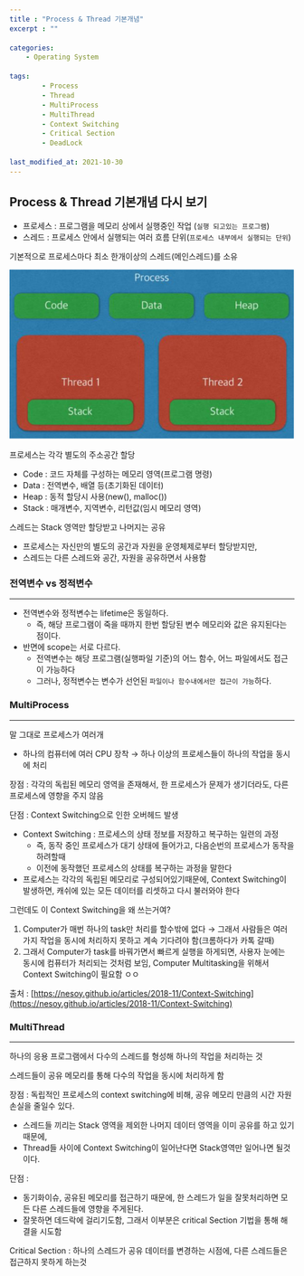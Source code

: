 ```yaml
---
title : "Process & Thread 기본개념"
excerpt : ""

categories:
    - Operating System

tags:
        - Process
        - Thread
        - MultiProcess
        - MultiThread
        - Context Switching
        - Critical Section
        - DeadLock
        
last_modified_at: 2021-10-30
---
```


## Process & Thread 기본개념 다시 보기


- 프로세스 : 프로그램을 메모리 상에서 실행중인 작업 (`실행 되고있는 프로그램`)
- 스레드 : 프로세스 안에서 실행되는 여러 흐름 단위(`프로세스 내부에서 실행되는 단위`)

기본적으로 프로세스마다 최소 한개이상의 스레드(메인스레드)를 소유

![Process_Thread](/assets/Process_Thread.png)

프로세스는 각각 별도의 주소공간 할당

- Code : 코드 자체를 구성하는 메모리 영역(프로그램 명령)
- Data : 전역변수, 배열 등(초기화된 데이터)
- Heap :  동적 할당시 사용(new(), malloc())
- Stack : 매개변수, 지역변수, 리턴값(임시 메모리 영역)

스레드는 Stack 영역만 할당받고 나머지는 공유

- 프로세스는 자신만의 별도의 공간과 자원을 운영체제로부터 할당받지만,
- 스레드는 다른 스레드와 공간, 자원을 공유하면서 사용함



### 전역변수 vs 정적변수

---

- 전역변수와 정적변수는 lifetime은 동일하다.
    - 즉, 해당 프로그램이 죽을 때까지 한번 할당된 변수 메모리와 값은 유지된다는 점이다.
- 반면에 scope는 서로 다르다.
    - 전역변수는 해당 프로그램(실행파일 기준)의 어느 함수, 어느 파일에서도 접근이 가능하다
    - 그러나, 정적변수는 변수가 선언된 `파일이나 함수내에서만 접근이 가능`하다.


### MultiProcess

---

말 그대로 프로세스가 여러개

- 하나의 컴퓨터에 여러 CPU 장착 → 하나 이상의 프로세스들이 하나의 작업을 동시에 처리

장점 : 각각의 독립된 메모리 영역을 존재해서, 한 프로세스가 문제가 생기더라도, 다른 프로세스에 영향을 주지 않음

단점 : Context Switching으로 인한 오버헤드 발생

- Context Switching : 프로세스의 상태 정보를 저장하고 복구하는 일련의 과정
    - 즉, 동작 중인 프로세스가 대기 상태에 들어가고, 다음순번의 프로세스가 동작을 하려할때
    - 이전에 동작했던 프로세스의 상태를 복구하는 과정을 말한다
- 프로세스는 각각의 독립된 메모리로 구성되어있기때문에, Context Switching이 발생하면, 캐쉬에 있는 모든 데이터를 리셋하고 다시 불러와야 한다

그런데도 이 Context Switching을 왜 쓰는거여?

1. Computer가 매번 하나의 task만 처리를 할수밖에 없다 → 그래서 사람들은 여러가지 작업을 동시에 처리하지 못하고 계속 기다려야 함(크롬하다가 카톡 갈때)
2. 그래서 Computer가 task를 바꿔가면서 빠르게 실행을 하게되면, 사용자 눈에는 동시에 컴퓨터가 처리되는 것처럼 보임, Computer Multitasking을 위해서 Context Switching이 필요함 ㅇㅇ

출처 : [https://nesoy.github.io/articles/2018-11/Context-Switching](https://nesoy.github.io/articles/2018-11/Context-Switching)  


### MultiThread

---

하나의 응용 프로그램에서 다수의 스레드를 형성해 하나의 작업을 처리하는 것

스레드들이 공유 메모리를 통해 다수의 작업을 동시에 처리하게 함

장점 : 독립적인 프로세스의 context switching에 비해, 공유 메모리 만큼의 시간 자원 손실을 줄일수 있다. 

- 스레드들 끼리는 Stack 영역을 제외한 나머지 데이터 영역을 이미 공유를 하고 있기 때문에,
- Thread들 사이에 Context Switching이 일어난다면 Stack영역만 일어나면 될것이다.

단점 :

- 동기화이슈, 공유된 메모리를 접근하기 때문에, 한 스레드가 일을 잘못처리하면 모든 다른 스레드들에 영향을 주게된다.
- 잘못하면 데드락에 걸리기도함, 그래서 이부분은 critical Section 기법을 통해 해결을 시도함

Critical Section : 하나의 스레드가 공유 데이터를 변경하는 시점에, 다른 스레드들은 접근하지 못하게  하는것